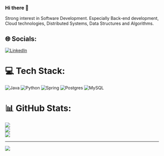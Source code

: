 ### Hi there 👋
Strong interest in Software Development. Especially Back-end development, Cloud technologies, Distributed Systems, Data Structures and Algorithms.

## 🌐 Socials:
[![LinkedIn](https://img.shields.io/badge/LinkedIn-%230077B5.svg?logo=linkedin&logoColor=white)](https://linkedin.com/in/https://www.linkedin.com/in/samandar-ibragimov/) 

# 💻 Tech Stack:
![Java](https://img.shields.io/badge/java-%23ED8B00.svg?style=for-the-badge&logo=java&logoColor=white) ![Python](https://img.shields.io/badge/python-3670A0?style=for-the-badge&logo=python&logoColor=ffdd54) ![Spring](https://img.shields.io/badge/spring-%236DB33F.svg?style=for-the-badge&logo=spring&logoColor=white) ![Postgres](https://img.shields.io/badge/postgres-%23316192.svg?style=for-the-badge&logo=postgresql&logoColor=white) ![MySQL](https://img.shields.io/badge/mysql-%2300f.svg?style=for-the-badge&logo=mysql&logoColor=white)
# 📊 GitHub Stats:
![](https://github-readme-stats.vercel.app/api?username=samandaribragimov&theme=default&hide_border=false&include_all_commits=true&count_private=true)<br/>
![](https://github-readme-streak-stats.herokuapp.com/?user=samandaribragimov&theme=default&hide_border=false)<br/>
![](https://github-readme-stats.vercel.app/api/top-langs/?username=samandaribragimov&theme=default&hide_border=false&include_all_commits=true&count_private=true&layout=compact)

---
[![](https://visitcount.itsvg.in/api?id=samandaribragimov&icon=0&color=0)](https://visitcount.itsvg.in)

<!-- Proudly created with GPRM ( https://gprm.itsvg.in ) -->


